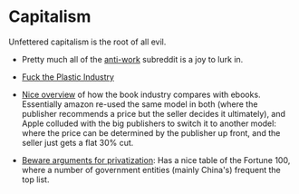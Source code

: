 # Capitalism

Unfettered capitalism is the root of all evil.

- Pretty much all of the [anti-work](https://www.reddit.com/r/antiwork/) subreddit is a joy to lurk in.

- [Fuck the Plastic Industry](https://www.cbc.ca/documentaries/the-passionate-eye/recycling-was-a-lie-a-big-lie-to-sell-more-plastic-industry-experts-say-1.5735618)

- [Nice
overview](https://www.vox.com/culture/2019/12/23/20991659/ebook-amazon-kindle-ereader-department-of-justice-publishing-lawsuit-apple-ipad)
of how the book industry compares with ebooks. Essentially amazon
re-used the same model in both (where the publisher recommends a price
but the seller decides it ultimately), and Apple colluded with the big
publishers to switch it to another model: where the price can be
determined by the publisher up front, and the seller just gets a flat
30% cut.

- [Beware arguments for
privatization](https://www.currentaffairs.org/2019/10/beware-arguments-for-privatization/):
Has a nice table of the Fortune 100, where a number of government
entities (mainly China's) frequent the top list.
